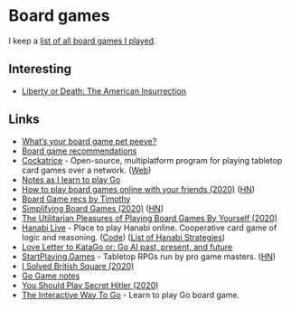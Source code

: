 # Board games

I keep a [list of all board games I played](https://boardgamegeek.com/collection/user/nikivi?subtype=boardgame&ff=1).

## Interesting

- [Liberty or Death: The American Insurrection](https://boardgamegeek.com/boardgame/165872/liberty-or-death-american-insurrection)

## Links

- [What’s your board game pet peeve?](https://www.reddit.com/r/boardgames/comments/ac9bjm/_/ed6d1w8/?context=1)
- [Board game recommendations](https://twitter.com/jaffathecake/status/1205808801762496513)
- [Cockatrice](https://github.com/Cockatrice/Cockatrice) - Open-source, multiplatform program for playing tabletop card games over a network. ([Web](https://cockatrice.github.io/))
- [Notes as I learn to play Go](https://github.com/coffeemug/baduk)
- [How to play board games online with your friends (2020)](https://masilotti.com/play-board-games-online/) ([HN](https://news.ycombinator.com/item?id=22967716))
- [Board Game recs by Timothy](https://timothyandrew.net/misc/board-games/)
- [Simplifying Board Games (2020)](https://www.jefftk.com/p/simplifying-board-games) ([HN](https://news.ycombinator.com/item?id=23372477))
- [The Utilitarian Pleasures of Playing Board Games By Yourself (2020)](https://www.atlasobscura.com/articles/utilitarian-pleasures-playing-board-games-by-yourself)
- [Hanabi Live](https://hanabi.live/) - Place to play Hanabi online. Cooperative card game of logic and reasoning. ([Code](https://github.com/Zamiell/hanabi-live)) ([List of Hanabi Strategies](https://github.com/Zamiell/hanabi-conventions))
- [Love Letter to KataGo or: Go AI past, present, and future](https://brantondemoss.com/writing/kata/)
- [StartPlaying.Games](https://startplaying.games/) - Tabletop RPGs run by pro game masters. ([HN](https://news.ycombinator.com/item?id=24827162))
- [I Solved British Square (2020)](https://nullprogram.com/blog/2020/10/19/)
- [Go Game notes](https://tromp.github.io/go.html)
- [You Should Play Secret Hitler (2020)](https://kristoff.it/blog/you-should-play-secret-hitler/)
- [The Interactive Way To Go](http://playgo.to/iwtg/en/) - Learn to play Go board game.
